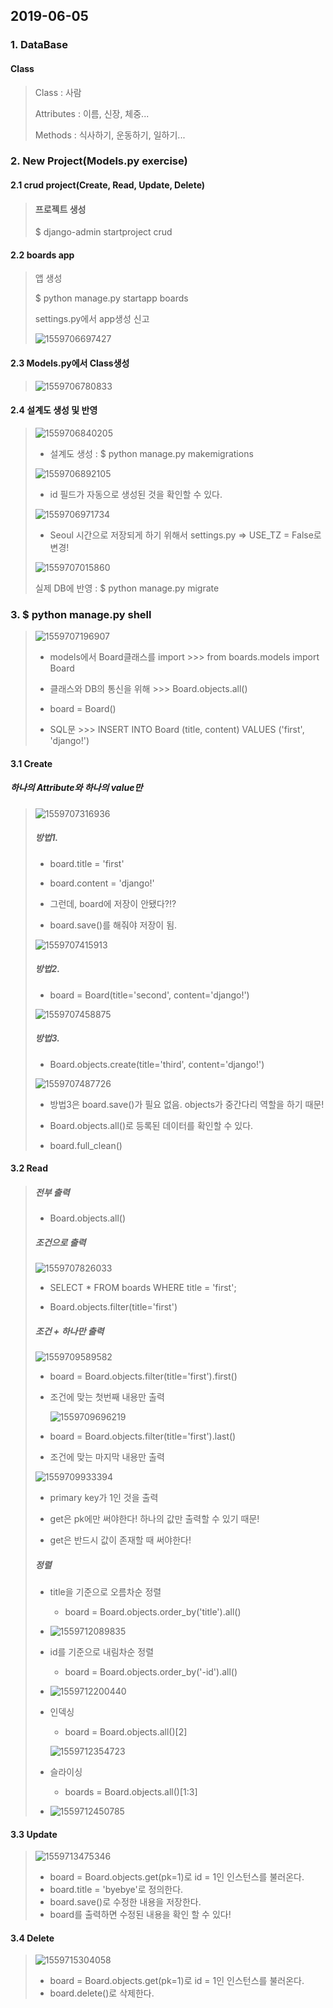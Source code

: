 ## 2019-06-05

### 1. DataBase

#### Class

> Class : 사람
>
> Attributes : 이름, 신장, 체중...
>
> Methods : 식사하기, 운동하기, 일하기...



### 2. New Project(Models.py exercise)

#### 2.1 crud project(Create, Read, Update, Delete)

> #### 프로젝트 생성
>
> $ django-admin startproject crud



#### 2.2 boards app

> 앱 생성
>
> $ python manage.py startapp boards
>
> settings.py에서 app생성 신고
>
> ![1559706697427](C:\Users\multicampus\AppData\Roaming\Typora\typora-user-images\1559706697427.png)



#### 2.3 Models.py에서 Class생성

> ![1559706780833](C:\Users\multicampus\AppData\Roaming\Typora\typora-user-images\1559706780833.png)



#### 2.4 설계도 생성 및 반영

> ![1559706840205](C:\Users\multicampus\AppData\Roaming\Typora\typora-user-images\1559706840205.png)
>
> - 설계도 생성 : $ python manage.py makemigrations
>
> 
>
> ![1559706892105](C:\Users\multicampus\AppData\Roaming\Typora\typora-user-images\1559706892105.png)
>
> - id 필드가 자동으로 생성된 것을 확인할 수 있다.
>
> 
>
> ![1559706971734](C:\Users\multicampus\AppData\Roaming\Typora\typora-user-images\1559706971734.png)
>
> - Seoul 시간으로 저장되게 하기 위해서 settings.py => USE_TZ = False로 변경!
>
> 
>
> ![1559707015860](C:\Users\multicampus\AppData\Roaming\Typora\typora-user-images\1559707015860.png)
>
> 실제 DB에 반영 : $ python manage.py migrate



### 3. $ python manage.py shell

> ![1559707196907](C:\Users\multicampus\AppData\Roaming\Typora\typora-user-images\1559707196907.png)
>
> - models에서 Board클래스를 import >>> from boards.models import Board
>
> - 클래스와 DB의 통신을 위해 >>> Board.objects.all()
>
> - board = Board()
>
> - SQL문 >>> INSERT INTO Board (title, content) VALUES ('first', 'django!')



#### 3.1 Create

##### 하나의 Attribute와 하나의 value만

> ![1559707316936](C:\Users\multicampus\AppData\Roaming\Typora\typora-user-images\1559707316936.png)
>
> ##### 방법1. 
>
> - board.title = 'first'
> - board.content = 'django!'
>
> - 그런데, board에 저장이 안됐다?!?
>
> - board.save()를 해줘야 저장이 됨.
>
> ![1559707415913](C:\Users\multicampus\AppData\Roaming\Typora\typora-user-images\1559707415913.png)
>
> 
>
> ##### 방법2.
>
> - board = Board(title='second', content='django!')
>
> ![1559707458875](C:\Users\multicampus\AppData\Roaming\Typora\typora-user-images\1559707458875.png)
>
> ##### 방법3.
>
> - Board.objects.create(title='third', content='django!')
>
> ![1559707487726](C:\Users\multicampus\AppData\Roaming\Typora\typora-user-images\1559707487726.png)
>
> - 방법3은 board.save()가 필요 없음. objects가 중간다리 역할을 하기 때문!
>
> 
>
> - Board.objects.all()로 등록된 데이터를 확인할 수 있다.
>
> - board.full_clean()



#### 3.2 Read

> ##### 전부 출력
>
> - Board.objects.all()
>
>   
>
> ##### 조건으로 출력
>
> ![1559707826033](C:\Users\multicampus\AppData\Roaming\Typora\typora-user-images\1559707826033.png)
>
> - SELECT * FROM boards WHERE title = 'first';
>
> - Board.objects.filter(title='first')
>
> 
>
> ##### 조건 + 하나만 출력
>
> ![1559709589582](C:\Users\multicampus\AppData\Roaming\Typora\typora-user-images\1559709589582.png)
>
> - board = Board.objects.filter(title='first').first()
>
> - 조건에 맞는 첫번째 내용만 출력
>
>   ![1559709696219](C:\Users\multicampus\AppData\Roaming\Typora\typora-user-images\1559709696219.png)
>
> - board = Board.objects.filter(title='first').last()
>
> - 조건에 맞는 마지막 내용만 출력
>
> ![1559709933394](C:\Users\multicampus\AppData\Roaming\Typora\typora-user-images\1559709933394.png)
>
> - primary key가 1인 것을 출력
>
> - get은 pk에만 써야한다! 하나의 값만 출력할 수 있기 때문!
>
> - get은 반드시 값이 존재할 때 써야한다!
>
>   
>
> ##### 정렬
>
> - title을 기준으로 오름차순 정렬
>   - board = Board.objects.order_by('title').all()
> - ![1559712089835](C:\Users\multicampus\AppData\Roaming\Typora\typora-user-images\1559712089835.png)
>
> - id를 기준으로 내림차순 정렬
>   - board = Board.objects.order_by('-id').all()
>
> - ![1559712200440](C:\Users\multicampus\AppData\Roaming\Typora\typora-user-images\1559712200440.png)
>
> - 인덱싱
>
>   - board = Board.objects.all()[2]
>
>   ![1559712354723](C:\Users\multicampus\AppData\Roaming\Typora\typora-user-images\1559712354723.png)
>
> - 슬라이싱
>
>   - boards = Board.objects.all()[1:3]
>
> - ![1559712450785](C:\Users\multicampus\AppData\Roaming\Typora\typora-user-images\1559712450785.png)



#### 3.3 Update

> ![1559713475346](C:\Users\multicampus\AppData\Roaming\Typora\typora-user-images\1559713475346.png)
>
> - board = Board.objects.get(pk=1)로 id = 1인 인스턴스를 불러온다.
> - board.title = 'byebye'로 정의한다.
> - board.save()로 수정한 내용을 저장한다.
> - board를 출력하면 수정된 내용을 확인 할 수 있다!



#### 3.4 Delete

> ![1559715304058](C:\Users\multicampus\AppData\Roaming\Typora\typora-user-images\1559715304058.png)
>
> - board = Board.objects.get(pk=1)로 id = 1인 인스턴스를 불러온다.
> - board.delete()로 삭제한다.



